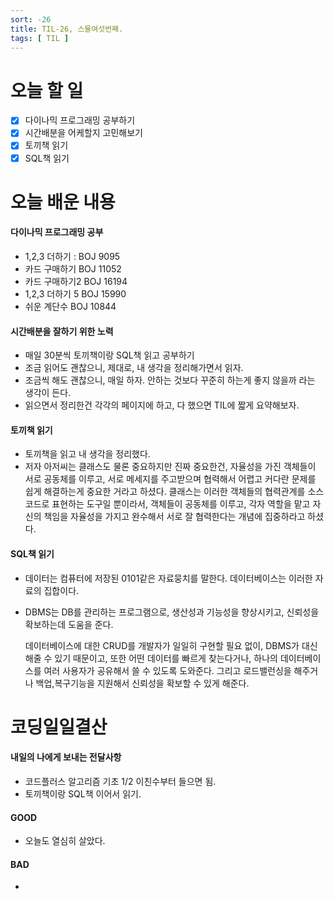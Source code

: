 ```yaml
---
sort: -26
title: TIL-26, 스물여섯번째.
tags: [ TIL ]
---
```


# 오늘 할 일

- [x] 다이나믹 프로그래밍 공부하기
- [x] 시간배분을 어케할지 고민해보기
- [x] 토끼책 읽기
- [x] SQL책 읽기

# 오늘 배운 내용  

#### 다이나믹 프로그래밍 공부

* 1,2,3 더하기 : BOJ 9095
* 카드 구매하기 BOJ 11052
* 카드 구매하기2 BOJ 16194
* 1,2,3 더하기 5 BOJ 15990
* 쉬운 계단수 BOJ 10844

#### 시간배분을 잘하기 위한 노력

* 매일 30분씩 토끼책이랑 SQL책 읽고 공부하기
* 조금 읽어도 괜찮으니, 제대로, 내 생각을 정리해가면서 읽자. 
* 조금씩 해도 괜찮으니, 매일 하자. 안하는 것보다 꾸준히 하는게 좋지 않을까 라는 생각이 든다.
* 읽으면서 정리한건 각각의 페이지에 하고, 다 했으면 TIL에 짧게 요약해보자.

#### 토끼책 읽기

* 토끼책을 읽고 내 생각을 정리했다.
* 저자 아저씨는 클래스도 물론 중요하지만 진짜 중요한건, 자율성을 가진 객체들이 서로 공동체를 이루고, 서로 메세지를 주고받으며 협력해서 어렵고 커다란 문제를 쉽게 해결하는게 중요한 거라고 하셨다. 클래스는 이러한 객체들의 협력관계를 소스코드로 표현하는 도구일 뿐이라서, 객체들이 공동체를 이루고, 각자 역할을 맡고 자신의 책임을 자율성을 가지고 완수해서 서로 잘 협력한다는 개념에 집중하라고 하셨다.

#### SQL책 읽기

* 데이터는 컴퓨터에 저장된 0101같은 자료뭉치를 말한다. 데이터베이스는 이러한 자료의 집합이다.

* DBMS는 DB를 관리하는 프로그램으로, 생산성과 기능성을 향상시키고, 신뢰성을 확보하는데 도움을 준다.

  데이터베이스에 대한 CRUD를 개발자가 일일히 구현할 필요 없이, DBMS가 대신해줄 수 있기 때문이고, 또한 어떤 데이터를 빠르게 찾는다거나, 하나의 데이터베이스를 여러 사용자가 공유해서 쓸 수 있도록 도와준다. 그리고 로드밸런싱을 해주거나 백업,복구기능을 지원해서 신뢰성을 확보할 수 있게 해준다.



# 코딩일일결산

#### 내일의 나에게 보내는 전달사항

* 코드플러스 알고리즘 기초 1/2 이친수부터 들으면 됨.
* 토끼책이랑 SQL책 이어서 읽기.

#### GOOD

* 오늘도 열심히 살았다.

#### BAD

* 

 

